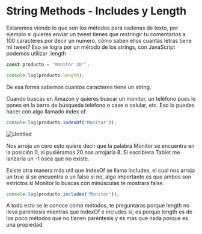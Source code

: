 # String Methods - Includes y Length

Estaremos viendo lo que son los métodos para cadenas de texto, por ejemplo si quieres enviar un tweet tienes que restringir tu comentarios a 100 caracteres por decir un numero, cómo saben ellos cuantas letras tiene mi tweet? Eso se logra por un método de los strings, con JavaScript podemos utilizar .length

```jsx
const producto = 'Monitor 20"';

console.log(producto.length);
```

De esa forma sabemos cuantos caracteres tiene un string.

Cuando buscas en Amazon y quieres buscar un monitor, un teléfono pues le pones en la barra de búsqueda teléfono o case o celular, etc. Eso lo puedes hacer con algo llamado index of.

```jsx
console.log(producto.indexOf('Monitor'));
```

![Untitled](../../img/strings(3).png.png)

Nos arroja un cero esto quiere decir que la palabra Monitor se encuentra en la posición 0, si pusiéramos 20 nos arrojaría 8. Si escribiera Tablet me lanzaría un -1 ósea que no existe.

Existe otra manera más util que IndexOf se llama includes, el cual nos arroja un true si se encuentra o un false si no, algo importante es que ambos son estrictos si Monitor lo buscas con minúsculas te mostrara false.

```jsx
console.log(producto.includes('Monitor'));
```

A todo esto se le conoce como métodos, te preguntaras porque length no lleva paréntesis mientras que IndexOf e includes si, es porque length es de los poco métodos que no tienen paréntesis y es mas que nada porque es una propiedad.